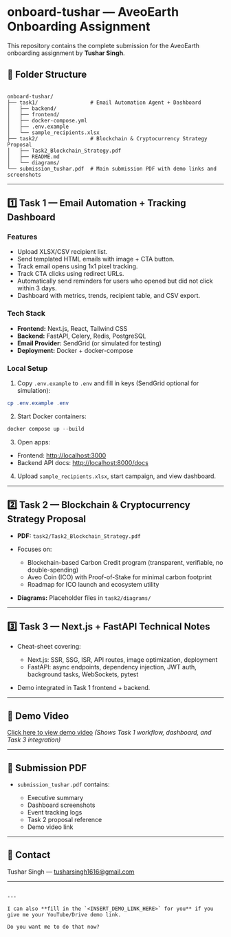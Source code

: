 
# onboard-tushar — AveoEarth Onboarding Assignment

This repository contains the complete submission for the AveoEarth onboarding assignment by **Tushar Singh**.

## 📁 Folder Structure

```

onboard-tushar/
├── task1/                 # Email Automation Agent + Dashboard
│   ├── backend/
│   ├── frontend/
│   ├── docker-compose.yml
│   ├── .env.example
│   └── sample_recipients.xlsx
├── task2/                 # Blockchain & Cryptocurrency Strategy Proposal
│   ├── Task2_Blockchain_Strategy.pdf
│   ├── README.md
│   └── diagrams/
└── submission_tushar.pdf  # Main submission PDF with demo links and screenshots

````

---

## 1️⃣ Task 1 — Email Automation + Tracking Dashboard

### Features
- Upload XLSX/CSV recipient list.
- Send templated HTML emails with image + CTA button.
- Track email opens using 1x1 pixel tracking.
- Track CTA clicks using redirect URLs.
- Automatically send reminders for users who opened but did not click within 3 days.
- Dashboard with metrics, trends, recipient table, and CSV export.

### Tech Stack
- **Frontend:** Next.js, React, Tailwind CSS
- **Backend:** FastAPI, Celery, Redis, PostgreSQL
- **Email Provider:** SendGrid (or simulated for testing)
- **Deployment:** Docker + docker-compose

### Local Setup

1. Copy `.env.example` to `.env` and fill in keys (SendGrid optional for simulation):

```powershell
cp .env.example .env
````

2. Start Docker containers:

```powershell
docker compose up --build
```

3. Open apps:

* Frontend: [http://localhost:3000](http://localhost:3000)
* Backend API docs: [http://localhost:8000/docs](http://localhost:8000/docs)

4. Upload `sample_recipients.xlsx`, start campaign, and view dashboard.

---

## 2️⃣ Task 2 — Blockchain & Cryptocurrency Strategy Proposal

* **PDF:** `task2/Task2_Blockchain_Strategy.pdf`
* Focuses on:

  * Blockchain-based Carbon Credit program (transparent, verifiable, no double-spending)
  * Aveo Coin (ICO) with Proof-of-Stake for minimal carbon footprint
  * Roadmap for ICO launch and ecosystem utility
* **Diagrams:** Placeholder files in `task2/diagrams/`

---

## 3️⃣ Task 3 — Next.js + FastAPI Technical Notes

* Cheat-sheet covering:

  * Next.js: SSR, SSG, ISR, API routes, image optimization, deployment
  * FastAPI: async endpoints, dependency injection, JWT auth, background tasks, WebSockets, pytest
* Demo integrated in Task 1 frontend + backend.

---

## 🎥 Demo Video

[Click here to view demo video]((https://drive.google.com/file/d/1--ey5Dn5DPLJpvZHPNFCWtdFnEcaWh0w/view?usp=sharing))
*(Shows Task 1 workflow, dashboard, and Task 3 integration)*

---

## 📄 Submission PDF

* `submission_tushar.pdf` contains:

  * Executive summary
  * Dashboard screenshots
  * Event tracking logs
  * Task 2 proposal reference
  * Demo video link

---

## 📧 Contact

Tushar Singh — [tusharsingh1616@gmail.com](mailto:tusharsingh1616@gmail.com)

---

```

---

I can also **fill in the `<INSERT_DEMO_LINK_HERE>` for you** if you give me your YouTube/Drive demo link.  

Do you want me to do that now?
```
